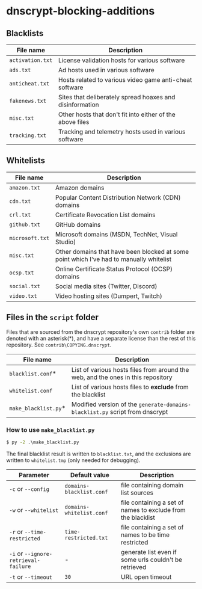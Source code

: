 # dnscrypt-blocking-additions

## Blacklists

File name | Description
--------- | -----------
`activation.txt` | License validation hosts for various software
`ads.txt` | Ad hosts used in various software
`anticheat.txt` | Hosts related to various video game anti-cheat software
`fakenews.txt` | Sites that deliberately spread hoaxes and disinformation
`misc.txt` | Other hosts that don't fit into either of the above files
`tracking.txt` | Tracking and telemetry hosts used in various software

## Whitelists

File name | Description
--------- | -----------
`amazon.txt` | Amazon domains
`cdn.txt` | Popular Content Distribution Network (CDN) domains
`crl.txt` | Certificate Revocation List domains
`github.txt` | GitHub domains
`microsoft.txt` | Microsoft domains (MSDN, TechNet, Visual Studio)
`misc.txt` | Other domains that have been blocked at some point which I've had to manually whitelist
`ocsp.txt` | Online Certificate Status Protocol (OCSP) domains
`social.txt` | Social media sites (Twitter, Discord)
`video.txt` | Video hosting sites (Dumpert, Twitch)

## Files in the `script` folder

Files that are sourced from the dnscrypt repository's own `contrib` folder are denoted with an asterisk(*),
and have a separate license than the rest of this repository. See `contrib\COPYING.dnscrypt`.

File name | Description
--------- | -----------
`blacklist.conf`* | List of various hosts files from around the web, and the ones in this repository
`whitelist.conf` | List of various hosts files to **exclude** from the blacklist
`make_blacklist.py`* | Modified version of the `generate-domains-blacklist.py` script from dnscrypt

### How to use `make_blacklist.py`

```bat
$ py -2 .\make_blacklist.py
```

The final blacklist result is written to `blacklist.txt`, and the exclusions are written to `whitelist.tmp` (only needed for debugging).

Parameter | Default value | Description
--------- | ------------- | -----------
`-c` or `--config` | `domains-blacklist.conf` | file containing domain list sources
`-w` or `--whitelist` | `domains-whitelist.conf` | file containing a set of names to exclude from the blacklist
`-r` or `--time-restricted` | `time-restricted.txt` | file containing a set of names to be time restricted
`-i` or `--ignore-retrieval-failure` | - | generate list even if some urls couldn't be retrieved
`-t` or `--timeout` | `30` | URL open timeout
